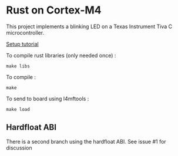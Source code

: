# Rust on Cortex-M4

This project implements a blinking LED on a Texas Instrument Tiva C microcontroller.

[Setup tutorial ](http://antoinealb.net/programming/2015/05/01/rust-on-arm-microcontroller.html)


To compile rust libraries (only needed once) :
    
    make libs

To compile :

    make

To send to board using l4mftools :

    make load

## Hardfloat ABI
There is a second branch using the hardfloat ABI. See issue #1 for discussion


